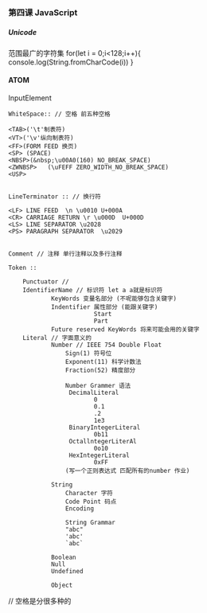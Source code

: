 ### 第四课 JavaScript

##### Unicode
范围最广的字符集
for(let i = 0;i<128;i++){
    console.log(String.fromCharCode(i))
}

#### ATOM

InputElement

    WhiteSpace:: // 空格 前五种空格

    <TAB>('\t'制表符) 
    <VT>('\v'纵向制表符) 
    <FF>(FORM FEED 换页) 
    <SP> (SPACE) 
    <NBSP>(&nbsp;\u00A0(160) NO_BREAK_SPACE) 
    <ZWNBSP>   (\uFEFF ZERO_WIDTH_NO_BREAK_SPACE)
    <USP>


    LineTerminator :: // 换行符

    <LF> LINE FEED  \n \u0010 U+000A
    <CR> CARRIAGE RETURN \r \u000D  U+000D
    <LS> LINE SEPARATOR \u2028
    <PS> PARAGRAPH SEPARATOR  \u2029


    Comment // 注释 单行注释以及多行注释

    Token ::
        
        Punctuator // 
        IdentifierName // 标识符 let a a就是标识符
                KeyWords 变量名部分 (不呢能够包含关键字)
                Indentifier 属性部分 (能跟关键字)
                            Start
                            Part
                Future reserved KeyWords 将来可能会用的关键字
        Literal // 字面意义的
                Number // IEEE 754 Double Float
                    Sign(1) 符号位
                    Exponent(11) 科学计数法
                    Fraction(52) 精度部分

                    Number Grammer 语法
                     DecimalLiteral
                            0
                            0.1
                            .2
                            1e3  
                     BinaryIntegerLiteral
                            0b11
                     OctallntegerLiterAl
                            0o10
                     HexIntegerLiteral
                            0xFF
                    (写一个正则表达式 匹配所有的number 作业)
                    
                String
                    Character 字符
                    Code Point 码点
                    Encoding 
                    
                    String Grammar
                    "abc"
                    'abc'
                    `abc`

                Boolean
                Null
                Undefined
                
                Object
                



// 空格是分很多种的 